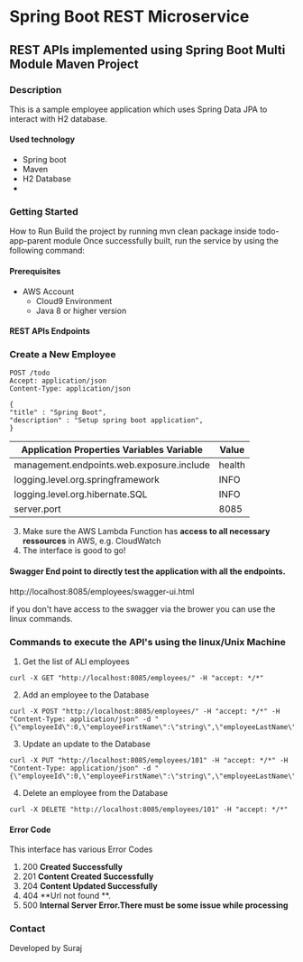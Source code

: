# Spring Boot REST Microservice 

## REST APIs implemented using Spring Boot Multi Module Maven Project

### Description
This is a sample employee application which uses Spring Data JPA to interact with H2 database.

#### Used technology
* Spring boot
* Maven
* H2 Database
* 
### Getting Started
How to Run
Build the project by running mvn clean package inside todo-app-parent module
Once successfully built, run the service by using the following command:


#### Prerequisites
* AWS Account
    * Cloud9 Environment
    * Java 8 or higher version

#### REST APIs Endpoints
### Create a New Employee
```
POST /todo
Accept: application/json
Content-Type: application/json

{
"title" : "Spring Boot",
"description" : "Setup spring boot application",
}

```

| Application Properties Variables Variable | Value                               |
|-------------------------------------------|-------------------------------------|
| management.endpoints.web.exposure.include | health                              |
| logging.level.org.springframework         | INFO                               |
| logging.level.org.hibernate.SQL           | INFO                               |
| server.port                               | 8085                                |

3. Make sure the AWS Lambda Function has **access to all necessary ressources** in AWS, e.g. CloudWatch
4. The interface is good to go!


#### Swagger End point to directly test the application with all the endpoints. 
http://localhost:8085/employees/swagger-ui.html

if you don't have access to the swagger via the brower you can use the linux commands.

### Commands to execute the API's using the linux/Unix Machine

1. Get the list of ALl employees
```
curl -X GET "http://localhost:8085/employees/" -H "accept: */*"
```
2. Add an employee to the Database
```
curl -X POST "http://localhost:8085/employees/" -H "accept: */*" -H "Content-Type: application/json" -d "{\"employeeId\":0,\"employeeFirstName\":\"string\",\"employeeLastName\":\"string\",\"employeeEmailId\":\"string\"}"
```
3. Update an update to the Database
```
curl -X PUT "http://localhost:8085/employees/101" -H "accept: */*" -H "Content-Type: application/json" -d "{\"employeeId\":0,\"employeeFirstName\":\"string\",\"employeeLastName\":\"string\",\"employeeEmailId\":\"string\"}"
```
4. Delete an employee from the Database
```
curl -X DELETE "http://localhost:8085/employees/101" -H "accept: */*"

```






#### Error Code
This interface has various Error Codes
1. 200 **Created Successfully**
2. 201 **Content Created Successfully**
3. 204 **Content Updated Successfully**
3. 404 **Url not found **.
4. 500 **Internal Server Error.There must be some issue while processing**

### Contact
Developed by Suraj
